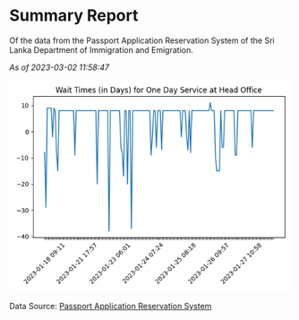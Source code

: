 # Summary Report

Of the data from the Passport Application Reservation System of the Sri Lanka Department of Immigration and Emigration.

*As of 2023-03-02 11:58:47*

![Wait Time Chart](summary.wait_time_chart.png)

Data Source: [Passport Application Reservation System](https://eservices.immigration.gov.lk:8443/appointment/pages/reservationApplication.xhtml)